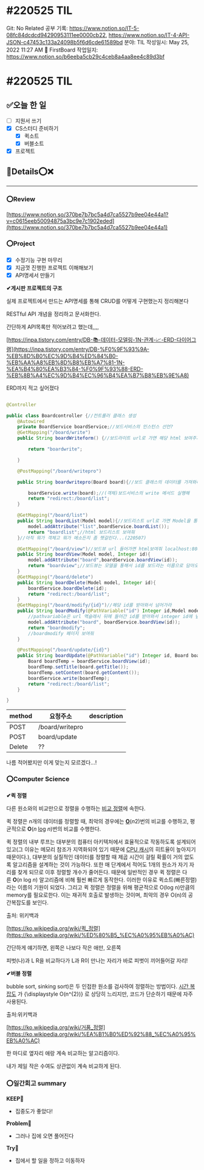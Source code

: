 # #220525 TIL

Git: No
Related 공부 기록: https://www.notion.so/IT-5-08fc84dcdcd94290953111ee0000cb22, https://www.notion.so/IT-4-API-JSON-c47453c133a24098b5f6d6cde61589bd
분야: TIL
작성일시: May 25, 2022 11:27 AM
📌 FirstBoard 작업일지: https://www.notion.so/b6eeba5cb29c4ceb8a4aa8ee4c89d3bf

# #220525 TIL

## ****✅오늘 한 일****

- [ ]  지원서 쓰기
- [x]  CS스터디 준비하기
    - [x]  퀵소트
    - [x]  버블소트
- [x]  프로젝트

## 💌Details⭕❌

---

### ⭕Review

[https://www.notion.so/370be7b7bc5a4d7ca5527b9ee04e44a1?v=c0615eeb50094875a3bc9e7c1902eded](https://www.notion.so/370be7b7bc5a4d7ca5527b9ee04e44a1)

### ⭕Project

- [x]  수정기능 구현 마무리
- [x]  지금껏 진행한 프로젝트 이해해보기
- [x]  API명세서 만들기

**✔게시판 프로젝트의 구조**

실제 프로젝트에서 만드는 API명세를 통해 CRUD를 어떻게 구현했는지 정리해본다

RESTful API 개념을 정리하고 문서화한다.

간단하게 API목록만 적어보려고 했는데,,,, 

[https://inpa.tistory.com/entry/DB-📚-데이터-모델링-1N-관계-📈-ERD-다이어그램](https://inpa.tistory.com/entry/DB-%F0%9F%93%9A-%EB%8D%B0%EC%9D%B4%ED%84%B0-%EB%AA%A8%EB%8D%B8%EB%A7%81-1N-%EA%B4%80%EA%B3%84-%F0%9F%93%88-ERD-%EB%8B%A4%EC%9D%B4%EC%96%B4%EA%B7%B8%EB%9E%A8)

ERD까지 적고 싶어졌다

```java

@Controller

public class Boardcontroller {//컨트롤러 클래스 생성
    @Autowired
    private BoardService boardService;//보드서비스의 인스턴스 선언?
    @GetMapping("/board/write")
    public String boardWriteform() {//보드라이트 url로 가면 해당 html 보여주기

        return "boardwrite";

    }

    @PostMapping("/board/writepro")

    public String boardwritepro(Board board){//보드 클래스의 데이터를 가져와라?

        boardService.write(board);//(객체)보드서비스의 write 메서드 실행해
        return "redirect:/board/list";
    }

    @GetMapping("/board/list")
    public String boardList(Model model){//보드리스트 url로 가면 Model을 통해서 보드서비스의 보드리스트를 받아올 건데 그 이름을 "리스트"
        model.addAttribute("list",boardService.boardList());
        return "boardlist";//html 보드리스트 보여줘
    }//아직 뭐가 객체고 뭐가 메소든지 좀 헷갈린다...(220507)

    @GetMapping("/board/view")//보드뷰 url 들어가면 html보여줘 localhost:8080/board/view?id=1
    public String boardView(Model model, Integer id){
        model.addAttribute("board",boardService.boardView(id));
        return "boardview";//보드뷰는 모델을 통해서 id를 보드라는 이름으로 담아오기
    }
    @GetMapping("/board/delete")
    public String boardDelete(Model model, Integer id){
        boardService.boardDelete(id);
        return "redirect:/board/list";
    }
    @GetMapping("/board/modify/{id}")//해당 id를 받아와서 넘어가라
    public String boardModify(@PathVariable("id") Integer id,Model model){
        //pathvariable은 url 역슬래시 뒤에 들어간 id를 받아와서 integer id에 넢어준다는 의미
        model.addAttribute("board", boardService.boardView(id));
        return "boardmodify";
        //boardmodify 페이지 보여줘
    }

    @PostMapping("/board/update/{id}")
    public String boardUpdate(@PathVariable("id") Integer id, Board board){
        Board boardTemp = boardService.boardView(id);
        boardTemp.setTitle(board.getTitle());
        boardTemp.setContent(board.getContent());
        boardService.write(boardTemp);
        return "redirect:/board/list";
    }

}

```

| method | 요청주소 | description |
| --- | --- | --- |
| POST | /board/writepro |  |
| POST | board/update |  |
| Delete | ?? |  |

나름 적어봤지만 이게 맞는지 모르겠다…!

### ⭕Computer Science

**✔퀵 정렬**

다른 원소와의 비교만으로 정렬을 수행하는 [비교 정렬](https://ko.wikipedia.org/wiki/%EB%B9%84%EA%B5%90_%EC%A0%95%EB%A0%AC_%EC%95%8C%EA%B3%A0%EB%A6%AC%EC%A6%98)에 속한다.

퀵 정렬은 *n*개의 데이터를 정렬할 때, 최악의 경우에는 **[O](https://ko.wikipedia.org/wiki/%EB%8C%80%EB%AC%B8%EC%9E%90_O_%ED%91%9C%EA%B8%B0%EB%B2%95)**(*n*2)번의 비교를 수행하고, 평균적으로 **O**(*n* [log](https://ko.wikipedia.org/wiki/%EB%A1%9C%EA%B7%B8) *n*)번의 비교를 수행한다.

퀵 정렬의 내부 루프는 대부분의 컴퓨터 아키텍처에서 효율적으로 작동하도록 설계되어 있고(그 이유는 메모리 참조가 지역화되어 있기 때문에 [CPU 캐시](https://ko.wikipedia.org/wiki/CPU_%EC%BA%90%EC%8B%9C)의 히트율이 높아지기 때문이다.), 대부분의 실질적인 데이터를 정렬할 때 제곱 시간이 걸릴 확률이 거의 없도록 알고리즘을 설계하는 것이 가능하다. 또한 매 단계에서 적어도 1개의 원소가 자기 자리를 찾게 되므로 이후 정렬할 개수가 줄어든다. 때문에 일반적인 경우 퀵 정렬은 다른 **O**(*n* log *n*) 알고리즘에 비해 훨씬 빠르게 동작한다. 이러한 이유로 퀵소트(빠른정렬)라는 이름의 기원이 되었다. 그리고 퀵 정렬은 정렬을 위해 평균적으로 O(log n)만큼의 memory를 필요로한다. 이는 재귀적 호출로 발생하는 것이며, 최악의 경우 O(n)의 공간복잡도를 보인다.

출처: 위키백과

[https://ko.wikipedia.org/wiki/퀵_정렬](https://ko.wikipedia.org/wiki/%ED%80%B5_%EC%A0%95%EB%A0%AC)

간단하게 얘기하면, 왼쪽은 나보다 작은 애만, 오른쪽 

피벗(나)과 L R을 비교하다가 L과 R이 만나는 자리가 바로 피벗이 끼어들어갈 자리!

**✔버블 정렬**

bubble sort, sinking sort)은 두 인접한 원소를 검사하여 정렬하는 방법이다. [시간 복잡도](https://ko.wikipedia.org/wiki/%EC%8B%9C%EA%B0%84_%EB%B3%B5%EC%9E%A1%EB%8F%84)
가 {\displaystyle O(n^{2})}
로 상당히 느리지만, 코드가 단순하기 때문에 자주 사용된다.

출처:위키백과

[https://ko.wikipedia.org/wiki/거품_정렬](https://ko.wikipedia.org/wiki/%EA%B1%B0%ED%92%88_%EC%A0%95%EB%A0%AC)

한 마디로 옆자리 애랑 계속 비교하는 알고리즘이다. 

내가 제일 작은 수여도 상관없이 계속 비교하게 된다.

### ⭕일간회고 summary

**KEEP🚩**

- 집중도가 좋았다!

**Problem🚨**

- 그러나 집에 오면 풀어진다

**Try🌱**

- 집에서 할 일을 정하고 이동하자
